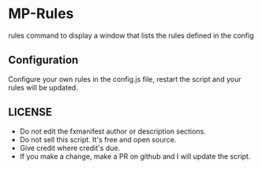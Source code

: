 # MP-Rules
rules command to display a window that lists the rules defined in the config

## Configuration
Configure your own rules in the config.js file, restart the script and your rules will be updated.


## LICENSE
* Do not edit the fxmanifest author or description sections.
* Do not sell this script. It's free and open source.
* Give credit where credit's due.
* If you make a change, make a PR on github and I will update the script.
